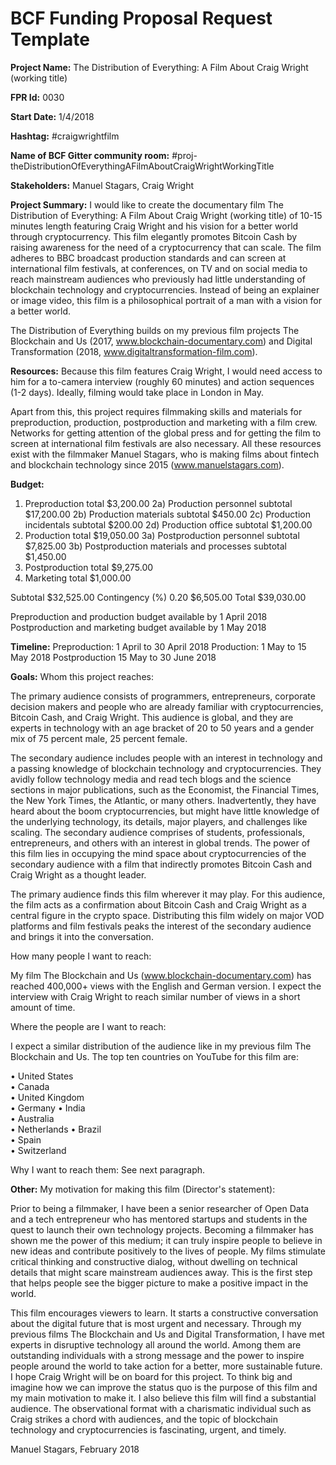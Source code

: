
# BCF Funding Proposal Request Template

**Project Name:**
The Distribution of Everything: A Film About Craig Wright (working title)

**FPR Id:**
0030

**Start Date:**
1/4/2018

**Hashtag:**
#craigwrightfilm

**Name of BCF Gitter community room:**
#proj-theDistributionOfEverythingAFilmAboutCraigWrightWorkingTitle

**Stakeholders:**
Manuel Stagars, Craig Wright

**Project Summary:**
I would like to create the documentary film The Distribution of Everything: A Film About Craig Wright (working title) of 10-15 minutes length featuring Craig Wright and his vision for a better world through cryptocurrency. This film elegantly promotes Bitcoin Cash by raising awareness for the need of a cryptocurrency that can scale. The film adheres to BBC broadcast production standards and can screen at international film festivals, at conferences, on TV and on social media to reach mainstream audiences who previously had little understanding of blockchain technology and cryptocurrencies. Instead of being an explainer or image video, this film is a philosophical portrait of a man with a vision for a better world. 

The Distribution of Everything builds on my previous film projects The Blockchain and Us (2017, www.blockchain-documentary.com) and Digital Transformation (2018, www.digitaltransformation-film.com).

**Resources:**
Because this film features Craig Wright, I would need access to him for a to-camera interview (roughly 60 minutes) and action sequences (1-2 days). Ideally, filming would take place in London in May.

Apart from this, this project requires filmmaking skills and materials for preproduction, production, postproduction and marketing with a film crew. Networks for getting attention of the global press and for getting the film to screen at international film festivals are also necessary. All these resources exist with the filmmaker Manuel Stagars, who is making films about fintech and blockchain technology since 2015 (www.manuelstagars.com).

**Budget:**
1) Preproduction total	$3,200.00 
2a) Production personnel subtotal	$17,200.00 
2b) Production materials subtotal	$450.00 
2c) Production incidentals subtotal	$200.00 
2d) Production office subtotal	$1,200.00 
2) Production total	$19,050.00 
3a) Postproduction personnel subtotal	$7,825.00 
3b) Postproduction materials and processes subtotal	$1,450.00 
3) Postproduction total	$9,275.00 
4) Marketing total	$1,000.00 

Subtotal	$32,525.00 
Contingency (%) 0.20	$6,505.00 
Total	$39,030.00 

Preproduction and production budget available by 1 April 2018
Postproduction and marketing budget available by 1 May 2018

**Timeline:**
Preproduction: 1 April to 30 April 2018
Production: 1 May to 15 May 2018
Postproduction 15 May to 30 June 2018

**Goals:**
Whom this project reaches:

The primary audience consists of programmers, entrepreneurs, corporate decision makers and people who are already familiar with cryptocurrencies, Bitcoin Cash, and Craig Wright. This audience is global, and they are experts in technology with an age bracket of 20 to 50 years and a gender mix of 75 percent male, 25 percent female.

The secondary audience includes people with an interest in technology and a passing knowledge of blockchain technology and cryptocurrencies. They avidly follow technology media and read tech blogs and the science sections in major publications, such as the Economist, the Financial Times, the New York Times, the Atlantic, or many others. Inadvertently, they have heard about the boom cryptocurrencies, but might have little knowledge of the underlying technology, its details, major players, and challenges like scaling. The secondary audience comprises of students, professionals, entrepreneurs, and others with an interest in global trends. The power of this film lies in occupying the mind space about cryptocurrencies of the secondary audience with a film that indirectly promotes Bitcoin Cash and Craig Wright as a thought leader.

The primary audience finds this film wherever it may play. For this audience, the film acts as a confirmation about Bitcoin Cash and Craig Wright as a central figure in the crypto space. Distributing this film widely on major VOD platforms and film festivals peaks the interest of the secondary audience and brings it into the conversation.

How many people I want to reach:

My film The Blockchain and Us (www.blockchain-documentary.com) has reached 400,000+ views with the English and German version. I expect the interview with Craig Wright to reach similar number of views in a short amount of time.

Where the people are I want to reach:

I expect a similar distribution of the audience like in my previous film The Blockchain and Us. The top ten countries on YouTube for this film are:

•	United States	
•	Canada	
•	United Kingdom	
•	Germany	
•	India	
•	Australia	
•	Netherlands	
•	Brazil	
•	Spain	
•	Switzerland

Why I want to reach them: See next paragraph.

**Other:**
My motivation for making this film (Director&#39;s statement):

Prior to being a filmmaker, I have been a senior researcher of Open Data and a tech entrepreneur who has mentored startups and students in the quest to launch their own technology projects. Becoming a filmmaker has shown me the power of this medium; it can truly inspire people to believe in new ideas and contribute positively to the lives of people. My films stimulate critical thinking and constructive dialog, without dwelling on technical details that might scare mainstream audiences away. This is the first step that helps people see the bigger picture to make a positive impact in the world. 

This film encourages viewers to learn. It starts a constructive conversation about the digital future that is most urgent and necessary. Through my previous films The Blockchain and Us and Digital Transformation, I have met experts in disruptive technology all around the world. Among them are outstanding individuals with a strong message and the power to inspire people around the world to take action for a better, more sustainable future. I hope Craig Wright will be on board for this project. To think big and imagine how we can improve the status quo is the purpose of this film and my main motivation to make it. I also believe this film will find a substantial audience. The observational format with a charismatic individual such as Craig strikes a chord with audiences, and the topic of blockchain technology and cryptocurrencies is fascinating, urgent, and timely.

Manuel Stagars, February 2018 

